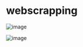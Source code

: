 # webscrapping

![image](https://github.com/user-attachments/assets/4947803f-cd58-461e-a203-171a99bc4cdf)

![image](https://github.com/user-attachments/assets/fe461eb2-d183-4768-9002-499f4769e34b)

